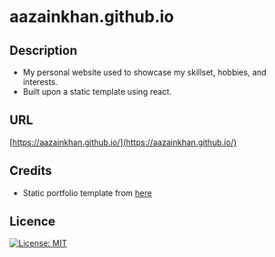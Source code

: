# aazainkhan.github.io

## Description
- My personal website used to showcase my skillset, hobbies, and interests.
- Built upon a static template using react.

## URL
[https://aazainkhan.github.io/](https://aazainkhan.github.io/)

## Credits
- Static portfolio template from [here](https://github.com/codewithsadee/vcard-personal-portfolio)

## Licence
[![License: MIT](https://img.shields.io/badge/License-MIT-yellow.svg)](https://opensource.org/licenses/MIT)
